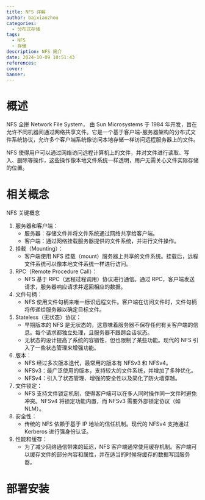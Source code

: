 ```yaml
---
title: NFS 详解
author: baixiaozhou
categories:
  - 分布式存储
tags:
  - NFS
  - 存储
description: NFS 简介
date: 2024-10-09 10:51:43
references:
cover:
banner:
---
```


# 概述

NFS 全拼 Network File System， 由 Sun Microsystems 于 1984 年开发，旨在允许不同机器间通过网络共享文件。它是一个基于客户端-服务器架构的分布式文件系统协议，允许多个客户端系统像访问本地存储一样访问远程服务器上的文件。

NFS 使得用户可以通过网络访问远程计算机上的文件，并对文件进行读取、写入、删除等操作，这些操作像本地文件系统一样透明，用户无需关心文件实际存储的位置。

# 相关概念

NFS 关键概念

1. 服务器和客户端：
	- 服务器：存储文件并将文件系统通过网络共享给客户端。
	- 客户端：通过网络挂载服务器提供的文件系统，并进行文件操作。
2.	挂载（Mounting）：
	- 客户端使用 NFS 挂载（mount）服务器上共享的文件系统。挂载后，远程文件系统可以像本地文件系统一样进行访问。
3.	RPC（Remote Procedure Call）：
	- NFS 基于 RPC（远程过程调用）协议进行通信。通过 RPC，客户端发送请求，服务器响应请求并返回相应的数据。
4.	文件句柄：
	- NFS 使用文件句柄来唯一标识远程文件。客户端在访问文件时，文件句柄将传递给服务器以确定目标文件。
5.	Stateless（无状态）协议：
	- 早期版本的 NFS 是无状态的，这意味着服务器不保存任何有关客户端的信息。每个请求都独立处理，且服务器不跟踪会话状态。
	- 无状态的设计提高了系统的容错性，但也限制了某些功能。现代的 NFS 引入了一些状态管理来增强功能。
6.	版本：
	- NFS 经过多次版本迭代，最常用的版本有 NFSv3 和 NFSv4。
	- NFSv3：最广泛使用的版本，支持较大的文件系统，并增加了多种优化。
	- NFSv4：引入了状态管理、增强的安全性以及简化了防火墙穿越。
7.	文件锁定：
	- NFS 支持文件锁定机制，使得客户端可以在多人同时操作同一文件时避免冲突。NFSv4 将锁定功能内置，而 NFSv3 需要外部锁定协议（如 NLM）。
8.	安全性：
	- 传统的 NFS 依赖于基于 IP 地址的信任机制。现代的 NFSv4 支持通过 Kerberos 进行强身份认证。
9.	性能和缓存：
	- 为了减少网络通信带来的延迟，NFS 客户端通常使用缓存机制。客户端可以缓存文件的部分内容和属性，并在适当的时候将缓存的数据写回服务器。

# 部署安装

